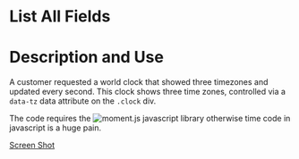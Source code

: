 # List All Fields #

# Description and Use #

A customer requested a world clock that showed three
timezones and updated every second.  This clock shows three
time zones, controlled via a `data-tz` data attribute on the `.clock`
div.

The code requires the ![moment.js](http://momentjs.com/) javascript library
otherwise time code in javascript is a huge pain.

[Screen Shot](worldclock.png)
